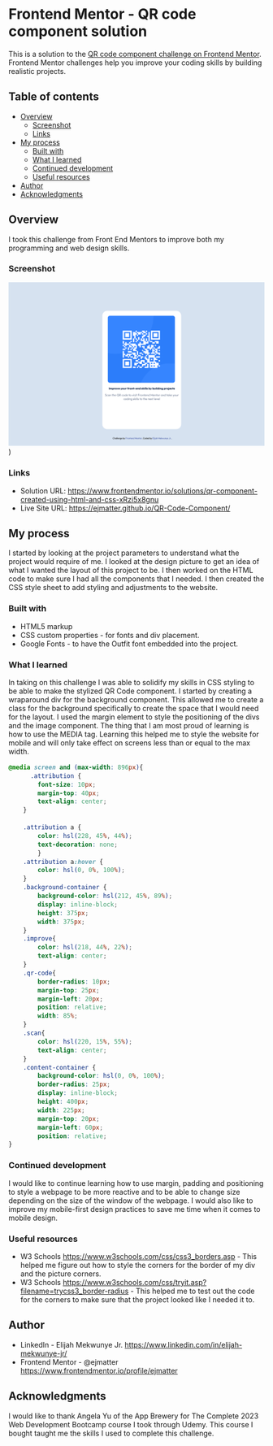 # Frontend Mentor - QR code component solution

This is a solution to the [QR code component challenge on Frontend Mentor](https://www.frontendmentor.io/challenges/qr-code-component-iux_sIO_H). Frontend Mentor challenges help you improve your coding skills by building realistic projects. 

## Table of contents

- [Overview](#overview)
  - [Screenshot](#screenshot)
  - [Links](#links)
- [My process](#my-process)
  - [Built with](#built-with)
  - [What I learned](#what-i-learned)
  - [Continued development](#continued-development)
  - [Useful resources](#useful-resources)
- [Author](#author)
- [Acknowledgments](#acknowledgments)

## Overview
I took this challenge from Front End Mentors to improve both my programming and web design skills.
### Screenshot

![](./images/QR_Solution_ElijahMekwunyeJr.png))

### Links

- Solution URL: https://www.frontendmentor.io/solutions/qr-component-created-using-html-and-css-xRzi5x8gnu
- Live Site URL: https://ejmatter.github.io/QR-Code-Component/

## My process
I started by looking at the project parameters to understand what the project would require of me. I looked at the design picture to get an idea of what I wanted the layout of this project to be. I then worked on the HTML code to make sure I had all the components that I needed. I then created the CSS style sheet to add styling and adjustments to the website.

### Built with

- HTML5 markup
- CSS custom properties - for fonts and div placement.
- Google Fonts -  to have the Outfit font embedded into the project.

### What I learned
In taking on this challenge I was able to solidify my skills in CSS styling to be able to make the stylized QR Code component. I started by creating a wraparound div for the background component. This allowed me to create a class for the background specifically to create the space that I would need for the layout. I used the margin element to style the positioning of the divs and the image component. The thing that I am most proud of learning is how to use the MEDIA tag. Learning this helped me to style the website for mobile and will only take effect on screens less than or equal to the max width.

```css
@media screen and (max-width: 896px){ 
      .attribution { 
        font-size: 10px;
        margin-top: 40px;
        text-align: center;
    }

    .attribution a {
        color: hsl(228, 45%, 44%);
        text-decoration: none; 
        }
    .attribution a:hover {
        color: hsl(0, 0%, 100%);
    }
    .background-container {
        background-color: hsl(212, 45%, 89%);
        display: inline-block;
        height: 375px;
        width: 375px;
    }
    .improve{
        color: hsl(218, 44%, 22%);
        text-align: center;
    }
    .qr-code{
        border-radius: 10px;
        margin-top: 25px;
        margin-left: 20px;
        position: relative;
        width: 85%;
    }
    .scan{
        color: hsl(220, 15%, 55%);
        text-align: center;
    }
    .content-container {
        background-color: hsl(0, 0%, 100%);
        border-radius: 25px;
        display: inline-block;
        height: 400px;
        width: 225px;
        margin-top: 20px;
        margin-left: 60px; 
        position: relative;
} 
```

### Continued development

I would like to continue learning how to use margin, padding and positioning to style a webpage to be more reactive and to be able to change size depending on the size of the window of the webpage. I would also like to improve my mobile-first design practices to save me time when it comes to mobile design. 

### Useful resources

-  W3 Schools https://www.w3schools.com/css/css3_borders.asp - This helped me figure out how to style the corners for the border of my div and the picture corners.
-  W3 Schools https://www.w3schools.com/css/tryit.asp?filename=trycss3_border-radius - This helped me to test out the code for the corners to make sure that the project looked like I needed it to.

## Author

- LinkedIn - Elijah Mekwunye Jr. https://www.linkedin.com/in/elijah-mekwunye-jr/
- Frontend Mentor - @ejmatter https://www.frontendmentor.io/profile/ejmatter

## Acknowledgments
I would like to thank Angela Yu of the App Brewery for The Complete 2023 Web Development Bootcamp course I took through Udemy. This course I bought taught me the skills I used to complete this challenge.
